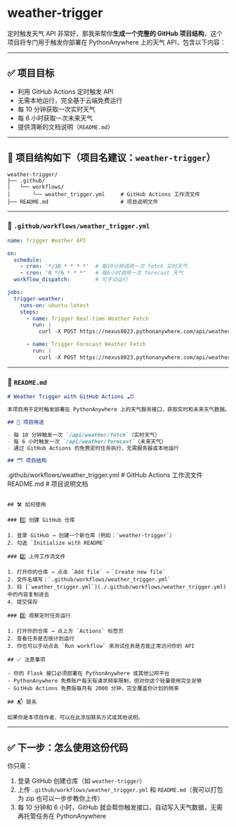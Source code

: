 # weather-trigger
定时触发天气 API
非常好，那我来帮你**生成一个完整的 GitHub 项目结构**，这个项目将专门用于触发你部署在 PythonAnywhere 上的天气 API，包含以下内容：

---

## ✅ 项目目标

* 利用 GitHub Actions 定时触发 API
* 无需本地运行，完全基于云端免费运行
* 每 10 分钟获取一次实时天气
* 每 6 小时获取一次未来天气
* 提供清晰的文档说明（`README.md`）

---

## 📁 项目结构如下（项目名建议：`weather-trigger`）

```
weather-trigger/
├── .github/
│   └── workflows/
│       └── weather_trigger.yml     # GitHub Actions 工作流文件
├── README.md                       # 项目说明文件
```

---

### 🔧 `.github/workflows/weather_trigger.yml`

```yaml
name: Trigger Weather API

on:
  schedule:
    - cron: '*/10 * * * *'  # 每10分钟调用一次 fetch 实时天气
    - cron: '0 */6 * * *'   # 每6小时调用一次 forecast 天气
  workflow_dispatch:        # 可手动运行

jobs:
  trigger-weather:
    runs-on: ubuntu-latest
    steps:
      - name: Trigger Real-time Weather Fetch
        run: |
          curl -X POST https://nexus8023.pythonanywhere.com/api/weather/fetch

      - name: Trigger Forecast Weather Fetch
        run: |
          curl -X POST https://nexus8023.pythonanywhere.com/api/weather/forecast
```

---

### 📝 `README.md`

```markdown
# Weather Trigger with GitHub Actions ☁️⏰

本项目用于定时触发部署在 PythonAnywhere 上的天气服务接口，获取实时和未来天气数据。

## 🔧 项目用途

- 每 10 分钟触发一次 `/api/weather/fetch`（实时天气）
- 每 6 小时触发一次 `/api/weather/forecast`（未来天气）
- 通过 GitHub Actions 的免费定时任务执行，无需服务器或本地运行

## 🗂 项目结构

```

.github/workflows/weather\_trigger.yml   # GitHub Actions 工作流文件
README.md                               # 项目说明文档

```

## 🛠 如何使用

### 1️⃣ 创建 GitHub 仓库

1. 登录 GitHub → 创建一个新仓库（例如：`weather-trigger`）
2. 勾选 `Initialize with README`

### 2️⃣ 上传工作流文件

1. 打开你的仓库 → 点击 `Add file` → `Create new file`
2. 文件名填写：`.github/workflows/weather_trigger.yml`
3. 将 [`weather_trigger.yml`](./.github/workflows/weather_trigger.yml) 中的内容复制进去
4. 提交保存

### 3️⃣ 观察定时任务运行

1. 打开你的仓库 → 点上方 `Actions` 标签页
2. 查看任务是否按计划运行
3. 你也可以手动点击 `Run workflow` 来测试任务是否能正常访问你的 API

## ✅ 注意事项

- 你的 Flask 接口必须部署在 PythonAnywhere 或其他公网平台
- PythonAnywhere 免费账户每天有请求频率限制，但对你这个轻量使用完全足够
- GitHub Actions 免费版每月有 2000 分钟，完全覆盖你计划的频率

## 📬 联系

如果你是本项目作者，可以在此添加联系方式或其他说明。
```

---

## ✅ 下一步：怎么使用这份代码

你只需：

1. 登录 GitHub 创建仓库（如 `weather-trigger`）
2. 上传 `.github/workflows/weather_trigger.yml` 和 `README.md`（我可以打包为 zip 也可以一步步教你上传）
3. 每 10 分钟和 6 小时，GitHub 就会帮你触发接口，自动写入天气数据，无需再托管任务在 PythonAnywhere


